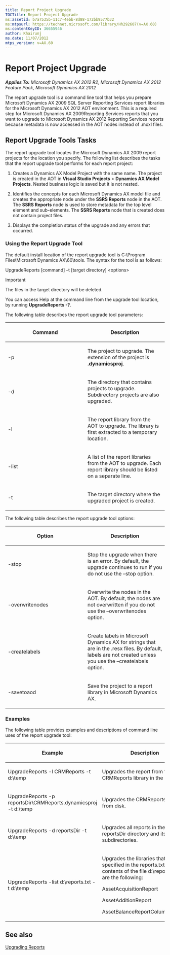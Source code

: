 ```yaml
---
title: Report Project Upgrade
TOCTitle: Report Project Upgrade
ms:assetid: b7a7535b-11c7-4ebb-8d88-172bb9577b32
ms:mtpsurl: https://technet.microsoft.com/library/Hh292607(v=AX.60)
ms:contentKeyID: 36655946
author: Khairunj
ms.date: 11/07/2012
mtps_version: v=AX.60
---
```


# Report Project Upgrade 


_**Applies To:** Microsoft Dynamics AX 2012 R2, Microsoft Dynamics AX 2012 Feature Pack, Microsoft Dynamics AX 2012_

The report upgrade tool is a command line tool that helps you prepare Microsoft Dynamics AX 2009 SQL Server Reporting Services report libraries for the Microsoft Dynamics AX 2012 AOT environment. This is a required step for Microsoft Dynamics AX 2009Reporting Services reports that you want to upgrade to Microsoft Dynamics AX 2012 Reporting Services reports because metadata is now accessed in the AOT nodes instead of .moxl files.

## Report Upgrade Tools Tasks

The report upgrade tool locates the Microsoft Dynamics AX 2009 report projects for the location you specify. The following list describes the tasks that the report upgrade tool performs for each report project:

1.  Creates a Dynamics AX Model Project with the same name. The project is created in the AOT in **Visual Studio Projects** \> **Dynamics AX Model Projects**. Nested business logic is saved but it is not nested.

2.  Identifies the concepts for each Microsoft Dynamics AX model file and creates the appropriate node under the **SSRS Reports** node in the AOT. The **SSRS Reports** node is used to store metadata for the top level element and sub-elements. The **SSRS Reports** node that is created does not contain project files.

3.  Displays the completion status of the upgrade and any errors that occurred.

### Using the Report Upgrade Tool

The default install location of the report upgrade tool is C:\\Program Files\\Microsoft Dynamics AX\\60\\tools. The syntax for the tool is as follows:

UpgradeReports \[command\] –t \[target directory\] \<options\>


> [!IMPORTANT]
> <P>The files in the target directory will be deleted.</P>



You can access Help at the command line from the upgrade tool location, by running **UpgradeReports -?**.

The following table describes the report upgrade tool parameters:

<table>
<colgroup>
<col style="width: 50%" />
<col style="width: 50%" />
</colgroup>
<thead>
<tr class="header">
<th><p>Command</p></th>
<th><p>Description</p></th>
</tr>
</thead>
<tbody>
<tr class="odd">
<td><p>-p</p></td>
<td><p>The project to upgrade. The extension of the project is <strong>.dynamicsproj</strong>.</p></td>
</tr>
<tr class="even">
<td><p>-d</p></td>
<td><p>The directory that contains projects to upgrade. Subdirectory projects are also upgraded.</p></td>
</tr>
<tr class="odd">
<td><p>-l</p></td>
<td><p>The report library from the AOT to upgrade. The library is first extracted to a temporary location.</p></td>
</tr>
<tr class="even">
<td><p>-list</p></td>
<td><p>A list of the report libraries from the AOT to upgrade. Each report library should be listed on a separate line.</p></td>
</tr>
<tr class="odd">
<td><p>-t</p></td>
<td><p>The target directory where the upgraded project is created.</p></td>
</tr>
</tbody>
</table>


The following table describes the report upgrade tool options:

<table>
<colgroup>
<col style="width: 50%" />
<col style="width: 50%" />
</colgroup>
<thead>
<tr class="header">
<th><p>Option</p></th>
<th><p>Description</p></th>
</tr>
</thead>
<tbody>
<tr class="odd">
<td><p>-stop</p></td>
<td><p>Stop the upgrade when there is an error. By default, the upgrade continues to run if you do not use the –stop option.</p></td>
</tr>
<tr class="even">
<td><p>-overwritenodes</p></td>
<td><p>Overwrite the nodes in the AOT. By default, the nodes are not overwritten if you do not use the –overwritenodes option.</p></td>
</tr>
<tr class="odd">
<td><p>-createlabels</p></td>
<td><p>Create labels in Microsoft Dynamics AX for strings that are in the .resx files. By default, labels are not created unless you use the –createlabels option.</p></td>
</tr>
<tr class="even">
<td><p>-savetoaod</p></td>
<td><p>Save the project to a report library in Microsoft Dynamics AX.</p></td>
</tr>
</tbody>
</table>


### Examples

The following table provides examples and descriptions of command line uses of the report upgrade tool:

<table>
<colgroup>
<col style="width: 50%" />
<col style="width: 50%" />
</colgroup>
<thead>
<tr class="header">
<th><p>Example</p></th>
<th><p>Description</p></th>
</tr>
</thead>
<tbody>
<tr class="odd">
<td><p>UpgradeReports -l CRMReports -t d:\temp</p></td>
<td><p>Upgrades the report from the CRMReports library in the AOT.</p></td>
</tr>
<tr class="even">
<td><p>UpgradeReports -p reportsDir\CRMReports.dynamicsproj -t d:\temp</p></td>
<td><p>Upgrades the CRMReports project from disk.</p></td>
</tr>
<tr class="odd">
<td><p>UpgradeReports -d reportsDir -t d:\temp</p></td>
<td><p>Upgrades all reports in the reportsDir directory and its subdirectories.</p></td>
</tr>
<tr class="even">
<td><p>UpgradeReports -list d:\reports.txt -t d:\temp</p></td>
<td><p>Upgrades the libraries that are specified in the reports.txt file. The contents of the file d:\reports.txt are the following:</p>
<p>AssetAcquisitionReport</p>
<p>AssetAdditionReport</p>
<p>AssetBalanceReportColumnsReport</p></td>
</tr>
</tbody>
</table>


## See also

[Upgrading Reports](upgrading-reports.md)

